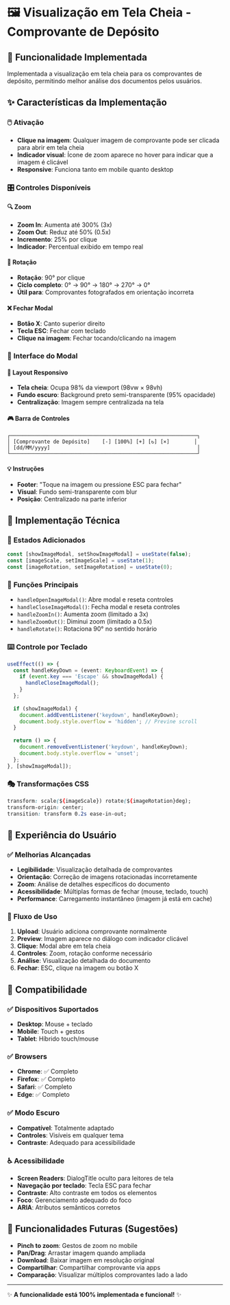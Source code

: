 # 🖼️ Visualização em Tela Cheia - Comprovante de Depósito

## 🎯 Funcionalidade Implementada
Implementada a visualização em tela cheia para os comprovantes de depósito, permitindo melhor análise dos documentos pelos usuários.

## ✨ Características da Implementação

### 🖱️ **Ativação**
- **Clique na imagem**: Qualquer imagem de comprovante pode ser clicada para abrir em tela cheia
- **Indicador visual**: Ícone de zoom aparece no hover para indicar que a imagem é clicável
- **Responsive**: Funciona tanto em mobile quanto desktop

### 🎛️ **Controles Disponíveis**

#### 🔍 **Zoom**
- **Zoom In**: Aumenta até 300% (3x)
- **Zoom Out**: Reduz até 50% (0.5x)
- **Incremento**: 25% por clique
- **Indicador**: Percentual exibido em tempo real

#### 🔄 **Rotação**
- **Rotação**: 90° por clique
- **Ciclo completo**: 0° → 90° → 180° → 270° → 0°
- **Útil para**: Comprovantes fotografados em orientação incorreta

#### ❌ **Fechar Modal**
- **Botão X**: Canto superior direito
- **Tecla ESC**: Fechar com teclado
- **Clique na imagem**: Fechar tocando/clicando na imagem

### 🎨 **Interface do Modal**

#### 📱 **Layout Responsivo**
- **Tela cheia**: Ocupa 98% da viewport (98vw × 98vh)
- **Fundo escuro**: Background preto semi-transparente (95% opacidade)
- **Centralização**: Imagem sempre centralizada na tela

#### 🎮 **Barra de Controles**
```
┌─────────────────────────────────────────────────────────────┐
│ [Comprovante de Depósito]    [-] [100%] [+] [↻] [×]        │
│ [dd/MM/yyyy]                                                │
└─────────────────────────────────────────────────────────────┘
```

#### 💡 **Instruções**
- **Footer**: "Toque na imagem ou pressione ESC para fechar"
- **Visual**: Fundo semi-transparente com blur
- **Posição**: Centralizado na parte inferior

## 🔧 **Implementação Técnica**

### 📝 **Estados Adicionados**
```typescript
const [showImageModal, setShowImageModal] = useState(false);
const [imageScale, setImageScale] = useState(1);
const [imageRotation, setImageRotation] = useState(0);
```

### 🎯 **Funções Principais**
- `handleOpenImageModal()`: Abre modal e reseta controles
- `handleCloseImageModal()`: Fecha modal e reseta controles  
- `handleZoomIn()`: Aumenta zoom (limitado a 3x)
- `handleZoomOut()`: Diminui zoom (limitado a 0.5x)
- `handleRotate()`: Rotaciona 90° no sentido horário

### ⌨️ **Controle por Teclado**
```typescript
useEffect(() => {
  const handleKeyDown = (event: KeyboardEvent) => {
    if (event.key === 'Escape' && showImageModal) {
      handleCloseImageModal();
    }
  };
  
  if (showImageModal) {
    document.addEventListener('keydown', handleKeyDown);
    document.body.style.overflow = 'hidden'; // Previne scroll
  }
  
  return () => {
    document.removeEventListener('keydown', handleKeyDown);
    document.body.style.overflow = 'unset';
  };
}, [showImageModal]);
```

### 🎭 **Transformações CSS**
```css
transform: scale(${imageScale}) rotate(${imageRotation}deg);
transform-origin: center;
transition: transform 0.2s ease-in-out;
```

## 🎨 **Experiência do Usuário**

### ✅ **Melhorias Alcançadas**
- **Legibilidade**: Visualização detalhada de comprovantes
- **Orientação**: Correção de imagens rotacionadas incorretamente
- **Zoom**: Análise de detalhes específicos do documento
- **Acessibilidade**: Múltiplas formas de fechar (mouse, teclado, touch)
- **Performance**: Carregamento instantâneo (imagem já está em cache)

### 🔄 **Fluxo de Uso**
1. **Upload**: Usuário adiciona comprovante normalmente
2. **Preview**: Imagem aparece no diálogo com indicador clicável
3. **Clique**: Modal abre em tela cheia
4. **Controles**: Zoom, rotação conforme necessário
5. **Análise**: Visualização detalhada do documento
6. **Fechar**: ESC, clique na imagem ou botão X

## 📱 **Compatibilidade**

### ✅ **Dispositivos Suportados**
- **Desktop**: Mouse + teclado
- **Mobile**: Touch + gestos
- **Tablet**: Híbrido touch/mouse

### ✅ **Browsers**
- **Chrome**: ✅ Completo
- **Firefox**: ✅ Completo  
- **Safari**: ✅ Completo
- **Edge**: ✅ Completo

### ✅ **Modo Escuro**
- **Compatível**: Totalmente adaptado
- **Controles**: Visíveis em qualquer tema
- **Contraste**: Adequado para acessibilidade

### ♿ **Acessibilidade**
- **Screen Readers**: DialogTitle oculto para leitores de tela
- **Navegação por teclado**: Tecla ESC para fechar
- **Contraste**: Alto contraste em todos os elementos
- **Foco**: Gerenciamento adequado do foco
- **ARIA**: Atributos semânticos corretos

## 🚀 **Funcionalidades Futuras (Sugestões)**
- **Pinch to zoom**: Gestos de zoom no mobile
- **Pan/Drag**: Arrastar imagem quando ampliada
- **Download**: Baixar imagem em resolução original
- **Compartilhar**: Compartilhar comprovante via apps
- **Comparação**: Visualizar múltiplos comprovantes lado a lado

---

✨ **A funcionalidade está 100% implementada e funcional!** ✨ 